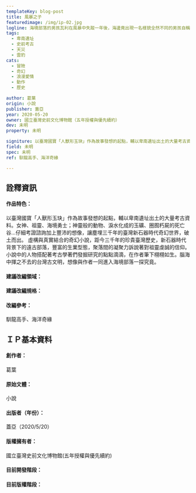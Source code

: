 ```yaml
---
templateKey: blog-post
title: 風暴之子
featuredimage: /img/ip-02.jpg
logline: 海境部落的男孩瓦利在風暴中失蹤一年後，海邊竟出現一名樣貌全然不同的男孩自稱瓦利、身上還帶著瓦利的玉管，他的歸來掀起了海境部落的另一場風暴。
tags: 
  - 卑南遺址
  - 史前考古
  - 天災
  - 雲豹
cats:
  - 冒險
  - 奇幻
  - 浪漫愛情
  - 動作
  - 歷史

author: 葛葉
origin: 小說
publisher: 蓋亞
year: 2020-05-20
owner: 國立臺灣史前文化博物館（五年授權與優先續約）
dev: 未明
property: 未明

signiture: 以臺灣國寶「人獸形玉玦」作為故事發想的起點，輔以卑南遺址出土的大量考古資料。女神、祖靈、海境勇士；神靈般的動物、淚水化成的玉礦、圈囿朽屍的死亡谷…仔細考證諮詢加上豐沛的想像，讓塵埋三千年的臺灣新石器時代奇幻世界，破土而出。虛構與真實結合的奇幻小說，距今三千年的珍貴臺灣歷史，新石器時代背景下的遠古部落，豐富的生業型態，聚落間的凝聚力訴說著對祖靈虔誠的信仰。小說中的人物搭配著考古學著們發掘研究的點點滴滴，在作者筆下栩栩如生。腦海中揮之不去的台灣古文明，想像與作者一同進入海境部落一探究竟。
field: 未明
spec: 未明
ref: 馴龍高手、海洋奇緣

---
```


## 詮釋資訊
 
#### 作品特色：
以臺灣國寶「人獸形玉玦」作為故事發想的起點，輔以卑南遺址出土的大量考古資料。女神、祖靈、海境勇士；神靈般的動物、淚水化成的玉礦、圈囿朽屍的死亡谷…仔細考證諮詢加上豐沛的想像，讓塵埋三千年的臺灣新石器時代奇幻世界，破土而出。
虛構與真實結合的奇幻小說，距今三千年的珍貴臺灣歷史，新石器時代背景下的遠古部落，豐富的生業型態，聚落間的凝聚力訴說著對祖靈虔誠的信仰。小說中的人物搭配著考古學著們發掘研究的點點滴滴，在作者筆下栩栩如生。腦海中揮之不去的台灣古文明，想像與作者一同進入海境部落一探究竟。
#### 建議改編領域：
#### 建議改編規格：
#### 改編參考：
馴龍高手、海洋奇緣
 
## ＩＰ基本資料
 
#### 創作者：
葛葉
#### 原始文體：
小說
#### 出版者（年份）：
蓋亞（2020/5/20）
#### 版權擁有者：
國立臺灣史前文化博物館(五年授權與優先續約)
#### 目前開發階段：

#### 目前版權階段：
